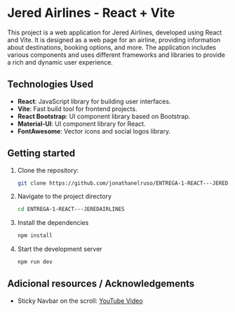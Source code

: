 # Jered Airlines - React + Vite

This project is a web application for Jered Airlines, developed using React and Vite. It is designed as a web page for an airline, providing information about destinations, booking options, and more. The application includes various components and uses different frameworks and libraries to provide a rich and dynamic user experience.

## Technologies Used

- **React**: JavaScript library for building user interfaces.
- **Vite**: Fast build tool for frontend projects.
- **React Bootstrap**: UI component library based on Bootstrap.
- **Material-UI**: UI component library for React.
- **FontAwesome**: Vector icons and social logos library.


## Getting started

1. Clone the repository:
   ```bash
   git clone https://github.com/jonathanelruso/ENTREGA-1-REACT---JEREDAIRLINES.git

2. Navigate to the project directory
    ```bash
    cd ENTREGA-1-REACT---JEREDAIRLINES

3. Install the dependencies
     ```bash
     npm install

4. Start the development server
    ```bash
    npm run dev

## Adicional resources / Acknowledgements

- Sticky Navbar on the scroll: [YouTube Video](https://www.youtube.com/watch?v=HoyHhgMYFj4)
